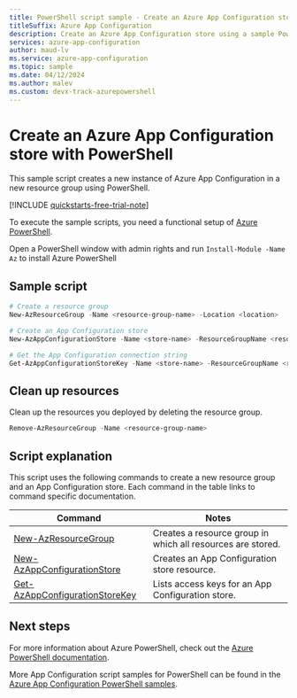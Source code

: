 ```yaml
---
title: PowerShell script sample - Create an Azure App Configuration store
titleSuffix: Azure App Configuration
description: Create an Azure App Configuration store using a sample PowerShell script. See reference article links to commands used in the script.
services: azure-app-configuration
author: maud-lv
ms.service: azure-app-configuration
ms.topic: sample
ms.date: 04/12/2024
ms.author: malev 
ms.custom: devx-track-azurepowershell
---
```


# Create an Azure App Configuration store with PowerShell

This sample script creates a new instance of Azure App Configuration in a new resource group using PowerShell.

[!INCLUDE [quickstarts-free-trial-note](~/reusable-content/ce-skilling/azure/includes/quickstarts-free-trial-note.md)]

To execute the sample scripts, you need a functional setup of [Azure PowerShell](/powershell/azure/).

Open a PowerShell window with admin rights and run `Install-Module -Name Az` to install Azure PowerShell

## Sample script

```powershell
# Create a resource group 
New-AzResourceGroup -Name <resource-group-name> -Location <location>

# Create an App Configuration store
New-AzAppConfigurationStore -Name <store-name> -ResourceGroupName <resource-group-name> -Location <location> -Sku <sku>

# Get the App Configuration connection string 
Get-AzAppConfigurationStoreKey -Name <store-name> -ResourceGroupName <resource-group-name>
```

## Clean up resources

Clean up the resources you deployed by deleting the resource group.

```powershell
Remove-AzResourceGroup -Name <resource-group-name> 
```

## Script explanation

This script uses the following commands to create a new resource group and an App Configuration store. Each command in the table links to command specific documentation.

| Command | Notes |
|---|---|
| [New-AzResourceGroup](/powershell/module/az.resources/new-azresourcegroup) | Creates a resource group in which all resources are stored. |
| [New-AzAppConfigurationStore](/powershell/module/az.appconfiguration/new-azappconfigurationstore) | Creates an App Configuration store resource. |
| [Get-AzAppConfigurationStoreKey](/powershell/module/az.appconfiguration/get-azappconfigurationstorekey) | Lists access keys for an App Configuration store. |

## Next steps

For more information about Azure PowerShell, check out the [Azure PowerShell documentation](/powershell/azure/).

More App Configuration script samples for PowerShell can be found in the [Azure App Configuration PowerShell samples](../powershell-samples.md).
